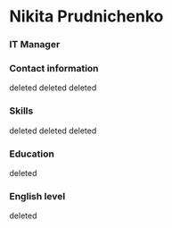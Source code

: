 # Nikita Prudnichenko
### IT Manager
### Contact information
deleted
deleted
deleted
### Skills
deleted
deleted
deleted
### Education
deleted
### English level
deleted
